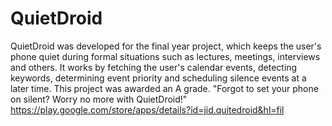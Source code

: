 # QuietDroid
QuietDroid was developed for the final year project, which keeps the user's phone quiet during formal situations such as lectures, meetings, interviews and others. It works by fetching the user's calendar events, detecting keywords, determining event priority and scheduling silence events at a later time. This project was awarded an A grade.  "Forgot to set your phone on silent? Worry no more with QuietDroid!"  https://play.google.com/store/apps/details?id=jid.quitedroid&hl=fil
